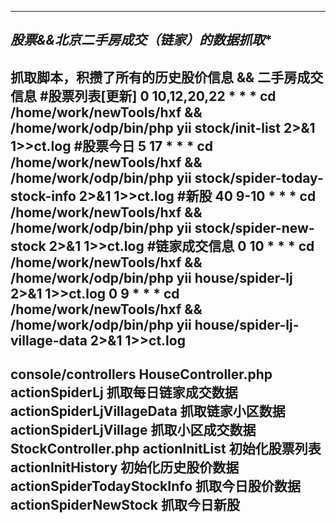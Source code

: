 --------------------------------------
***股票&&北京二手房成交（链家）的数据抓取****
--------------------------------------
抓取脚本，积攒了所有的历史股价信息 && 二手房成交信息
#股票列表[更新]
0 10,12,20,22  * * * cd /home/work/newTools/hxf && /home/work/odp/bin/php yii stock/init-list 2>&1 1>>ct.log
#股票今日
5 17 * * * cd /home/work/newTools/hxf && /home/work/odp/bin/php yii stock/spider-today-stock-info 2>&1 1>>ct.log
#新股
40 9-10 * * * cd /home/work/newTools/hxf && /home/work/odp/bin/php yii stock/spider-new-stock 2>&1 1>>ct.log
#链家成交信息
0 10 * * * cd /home/work/newTools/hxf && /home/work/odp/bin/php yii house/spider-lj 2>&1 1>>ct.log
0 9 * * *  cd /home/work/newTools/hxf && /home/work/odp/bin/php yii house/spider-lj-village-data 2>&1 1>>ct.log
--------------------------------------
console/controllers
    HouseController.php
        actionSpiderLj 抓取每日链家成交数据
        actionSpiderLjVillageData 抓取链家小区数据
        actionSpiderLjVillage 抓取小区成交数据
    StockController.php
        actionInitList 初始化股票列表
        actionInitHistory 初始化历史股价数据
        actionSpiderTodayStockInfo 抓取今日股价数据
        actionSpiderNewStock 抓取今日新股
--------------------------------------
